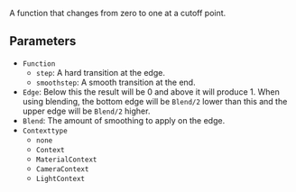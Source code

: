 A function that changes from zero to one at a cutoff point.

## Parameters

* `Function`
  * `step`: A hard transition at the edge.
  * `smoothstep`: A smooth transition at the end.
* `Edge`: Below this the result will be 0 and above it will produce 1. When using blending, the bottom edge will be `Blend/2` lower than this and the upper edge will be `Blend/2` higher.
* `Blend`: The amount of smoothing to apply on the edge.
* `Contexttype`
  * `none`
  * `Context`
  * `MaterialContext`
  * `CameraContext`
  * `LightContext`